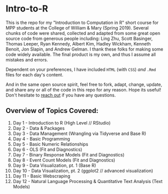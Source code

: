 # Intro-to-R

This is the repo for my "Introduction to Computation in R" short course for MPP students at the College of William & Mary (Spring 2019). Several chunks of code were shared, collected and adapted from some great open source code from generous people including: Ling Zhu, Scott Basinger, Thomas Leeper, Ryan Kennedy, Albert Kim, Hadley Wickham, Kenneth Benoit, Jon Slapin, and Andrew Gelman. I thank these folks for making some code widely available. The final product is my own, and thus I assume all mistakes and errors. 

Dependent on your preferences, I have included `HTML` (with `CSS`) _and_ `.Rmd` files for each day's content. 

And in the same open source spirit, feel free to fork, adapt, change, update, and share any or all of the code in this repo for any reason. Hope its useful! Don't hesitate to [reach out](http://www.philipdwaggoner.com/) if you have any questions.

## Overview of Topics Covered:

1. Day 1 - Introduction to R (High Level // RStudio)
2. Day 2 - Data & Packages
3. Day 3 - Data Management (Wrangling via Tidyverse and Base R)
4. Day 4 - Basic Programming
5. Day 5 - Basic Numeric Relationships
6. Day 6 - OLS (Fit and Diagnostics)
7. Day 7 - Binary Response Models (Fit and Diagnostics)
8. Day 8 - Event Count Models (Fit and Diagnostics)
9. Day 9 - Data Visualization, pt. 1 (Base R)
10. Day 10 - Data Visualization, pt. 2 (ggplot2 // advanced visualization)
11. Day 11 - Basic Webscraping
12. Day 12 - Natural Language Processing & Quantitative Text Analysis (Text Models)
